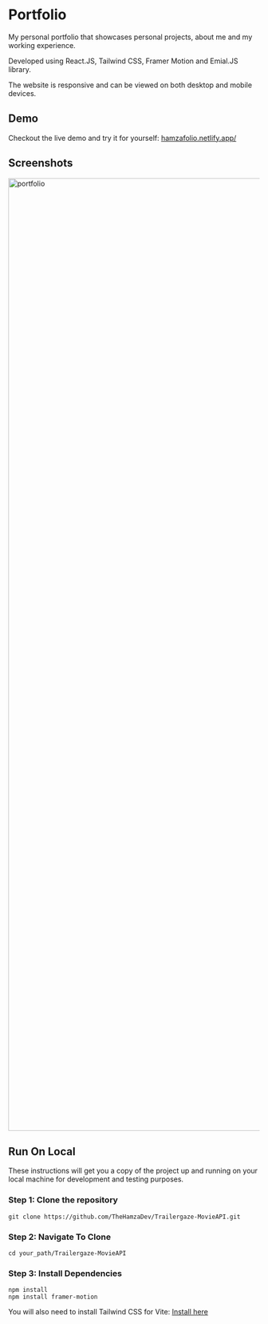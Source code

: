 # Portfolio
My personal portfolio that showcases personal projects, about me and my working experience.

Developed using React.JS, Tailwind CSS, Framer Motion and Emial.JS library.

The website is responsive and can be viewed on both desktop and mobile devices.

## Demo
Checkout the live demo and try it for yourself: [hamzafolio.netlify.app/](https://hamzafolio.netlify.app/)

## Screenshots
<img width="1904" alt="portfolio" src="https://github.com/TheHamzaDev/Portfolio/assets/143728239/8b6a89ba-baf5-4709-b288-98e2615fc68c">

## Run On Local
These instructions will get you a copy of the project up and running on your local machine for development and testing purposes.

### Step 1: Clone the repository
```
git clone https://github.com/TheHamzaDev/Trailergaze-MovieAPI.git
```
### Step 2: Navigate To Clone
```
cd your_path/Trailergaze-MovieAPI
```
### Step 3: Install Dependencies
```
npm install
npm install framer-motion
```
You will also need to install Tailwind CSS for Vite: [Install here](https://tailwindcss.com/docs/guides/vite)
